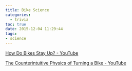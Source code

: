 ```yaml
---
title: Bike Science
categories:
  - trivia
toc: true
date: 2015-12-04 11:29:44
tags:
- science
---
```


[How Do Bikes Stay Up? - YouTube](https://www.youtube.com/watch?v=oZAc5t2lkvo)

[The Counterintuitive Physics of Turning a Bike - YouTube](https://www.youtube.com/watch?v=llRkf1fnNDM)
